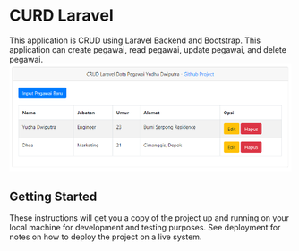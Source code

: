 # CURD Laravel

This application is CRUD using Laravel Backend and Bootstrap. This application can create pegawai, read pegawai, update pegawai, and delete pegawai.
![Alt text](img.PNG?raw=true "Title")

## Getting Started

These instructions will get you a copy of the project up and running on your local machine for development and testing purposes. See deployment for notes on how to deploy the project on a live system.

